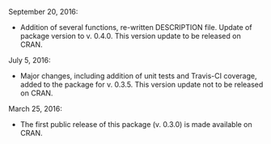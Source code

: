 September 20, 2016:
* Addition of several functions, re-written DESCRIPTION file. Update of package
    version to v. 0.4.0. This version update to be released on CRAN.

July 5, 2016:
* Major changes, including addition of unit tests and Travis-CI coverage, added
    to the package for v. 0.3.5. This version update not to be released on CRAN.

March 25, 2016:
* The first public release of this package (v. 0.3.0) is made available on CRAN.
